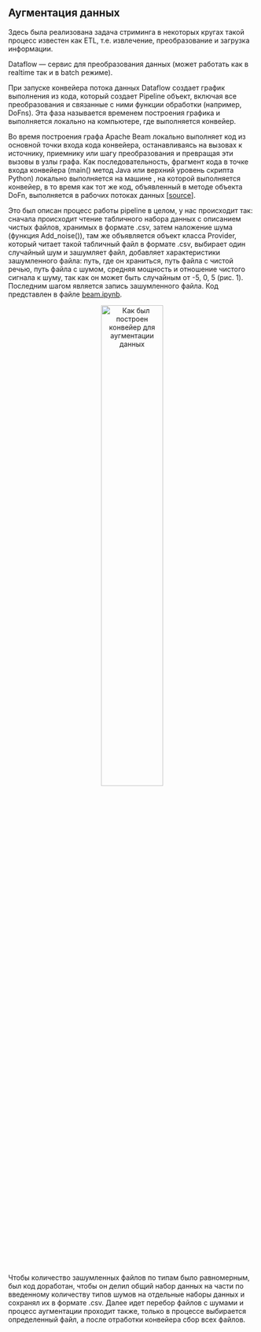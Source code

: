 ## Аугментация данных
<p>Здесь была реализована задача стриминга в некоторых кругах такой процесс известен как ETL, т.е. извлечение, преобразование и загрузка информации. </p>
<p>Dataflow  — сервис для преобразования данных (может работать как в realtime так и в batch режиме).</p>
<p>При запуске конвейера потока данных Dataflow создает график выполнения из кода, который создает Pipeline объект, включая все преобразования и связанные с ними функции обработки (например, DoFns). Эта фаза называется временем построения графика и выполняется локально на компьютере, где выполняется конвейер.</p>
<p>Во время построения графа Apache Beam локально выполняет код из основной точки входа кода конвейера, останавливаясь на вызовах к источнику, приемнику или шагу преобразования и превращая эти вызовы в узлы графа. Как последовательность, фрагмент кода в точке входа конвейера (main() метод Java или верхний уровень скрипта Python) локально выполняется на машине , на которой выполняется конвейер, в то время как тот же код, объявленный в методе объекта DoFn, выполняется в рабочих потоках данных <a href = 'https://cloud.google.com/dataflow/docs/guides/deploying-a-pipeline'>[source]</a>.
<p>Это был описан процесс работы pipeline в целом, у нас происходит так: сначала происходит чтение табличного набора данных с описанием чистых файлов, хранимых в формате .csv, затем наложение шума (функция Add_noise()), там же объявляется объект класса Provider, который читает такой табличный файл в формате .csv, выбирает один случайный шум и зашумляет файл, добавляет характеристики зашумленного файла: путь, где он храниться, путь файла с чистой речью, путь файла с шумом, средняя мощность и отношение чистого сигнала к шуму, так как он может быть случайным от -5, 0, 5 (рис. 1). Последним шагом является запись зашумленного файла. Код представлен в файле <a href ='beam.ipynb'>beam.ipynb</a>.</p>
<p align = "center"><img src = 'pipeline.png' alt="Как был построен конвейер для аугментации данных" width="50%"></p>
<p>Чтобы количество зашумленных файлов по типам было равномерным, был код доработан, чтобы он делил общий набор данных на части по введенному количеству типов шумов на отдельные наборы данных и сохранял их в формате .csv. Далее идет перебор файлов с шумами и процесс аугментации проходит также, только в процессе выбирается определенный файл, а после отработки конвейера сбор всех файлов. </p>

